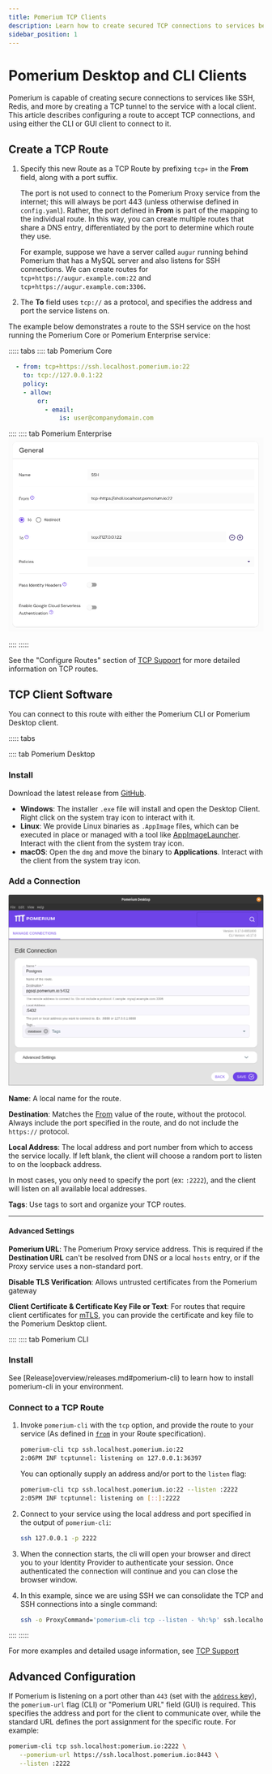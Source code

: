 ```yaml
---
title: Pomerium TCP Clients
description: Learn how to create secured TCP connections to services behind Pomerium.
sidebar_position: 1
---
```


# Pomerium Desktop and CLI Clients

Pomerium is capable of creating secure connections to services like SSH, Redis, and more by creating a TCP tunnel to the service with a local client. This article describes configuring a route to accept TCP connections, and using either the CLI or GUI client to connect to it.

## Create a TCP Route

1. Specify this new Route as a TCP Route by prefixing `tcp+` in the **From** field, along with a port suffix.

   The port is not used to connect to the Pomerium Proxy service from the internet; this will always be port 443 (unless otherwise defined in `config.yaml`). Rather, the port defined in **From** is part of the mapping to the individual route. In this way, you can create multiple routes that share a DNS entry, differentiated by the port to determine which route they use.

   For example, suppose we have a server called `augur` running behind Pomerium that has a MySQL server and also listens for SSH connections. We can create routes for `tcp+https://augur.example.com:22` and `tcp+https://augur.example.com:3306`.

1. The **To** field uses `tcp://` as a protocol, and specifies the address and port the service listens on.

The example below demonstrates a route to the SSH service on the host running the Pomerium Core or Pomerium Enterprise service:

::::: tabs
:::: tab Pomerium Core

```yaml
  - from: tcp+https://ssh.localhost.pomerium.io:22
    to: tcp://127.0.0.1:22
    policy:
    - allow:
        or:
          - email:
              is: user@companydomain.com
```
::::
:::: tab Pomerium Enterprise
![Example TCP route for SSH](./img/tcp-ssh-route.png)

::::
:::::

See the "Configure Routes" section of [TCP Support](/tcp/readme.md#configure-routes) for more detailed information on TCP routes.

## TCP Client Software

You can connect to this route with either the Pomerium CLI or Pomerium Desktop client.

::::: tabs

:::: tab Pomerium Desktop
### Install

Download the latest release from [GitHub](https://github.com/pomerium/desktop-client/releases).

- **Windows**: The installer `.exe` file will install and open the Desktop Client. Right click on the system tray icon to interact with it.
- **Linux**: We provide Linux binaries as `.AppImage` files, which can be executed in place or managed with a tool like [AppImageLauncher](https://github.com/TheAssassin/AppImageLauncher). Interact with the client from the system tray icon.
- **macOS**: Open the `dmg` and move the binary to **Applications**. Interact with the client from the system tray icon.

### Add a Connection

![A new connection to an SSH gateway](examples/img/desktop/demo-new-connection.png)

**Name**: A local name for the route.

**Destination**: Matches the [From](/enterprise/reference/manage.md#from) value of the route, without the protocol. Always include the port specified in the route, and do not include the `https://` protocol.

**Local Address**: The local address and port number from which to access the service locally. If left blank, the client will choose a random port to listen to on the loopback address.

  In most cases, you only need to specify the port (ex: `:2222`), and the client will listen on all available local addresses.

**Tags**: Use tags to sort and organize your TCP routes.

---

#### Advanced Settings

**Pomerium URL**: The Pomerium Proxy service address. This is required if the **Destination URL** can't be resolved from DNS or a local `hosts` entry, or if the Proxy service uses a non-standard port.

**Disable TLS Verification**: Allows untrusted certificates from the Pomerium gateway

**Client Certificate & Certificate Key File or Text**: For routes that require client certificates for [mTLS](/guides/mtls.md), you can provide the certificate and key file to the Pomerium Desktop client.

::::
:::: tab Pomerium CLI

### Install

See [Release]overview/releases.md#pomerium-cli) to learn how to install pomerium-cli in your environment.

### Connect to a TCP Route

1. Invoke `pomerium-cli` with the `tcp` option, and provide the route to your service (As defined in [`from`](/reference/readme.md#from) in your Route specification).

   ```bash
   pomerium-cli tcp ssh.localhost.pomerium.io:22
   2:06PM INF tcptunnel: listening on 127.0.0.1:36397
   ```


   You can optionally supply an address and/or port to the `listen` flag:

   ```bash
   pomerium-cli tcp ssh.localhost.pomerium.io:22 --listen :2222
   2:05PM INF tcptunnel: listening on [::]:2222
   ```

1. Connect to your service using the local address and port specified in the output of `pomerium-cli`:

   ```bash
   ssh 127.0.0.1 -p 2222
   ```

1. When the connection starts, the cli will open your browser and direct you to your Identity Provider to authenticate your session. Once authenticated the connection will continue and you can close the browser window.

1. In this example, since we are using SSH we can consolidate the TCP and SSH connections into a single command:

   ```bash
   ssh -o ProxyCommand='pomerium-cli tcp --listen - %h:%p' ssh.localhost.pomerium.io
   ```

::::
:::::

For more examples and detailed usage information, see [TCP Support](/tcp/readme.md)

## Advanced Configuration

If Pomerium is listening on a port other than `443` (set with the [`address` key](/reference/readme.md#address)), the `pomerium-url` flag (CLI) or "Pomerium URL" field (GUI) is required. This specifies the address and port for the client to communicate over, while the standard URL defines the port assignment for the specific route. For example:

```bash
pomerium-cli tcp ssh.localhost:pomerium.io:2222 \
   --pomerium-url https://ssh.localhost.pomerium.io:8443 \
   --listen :2222
```

